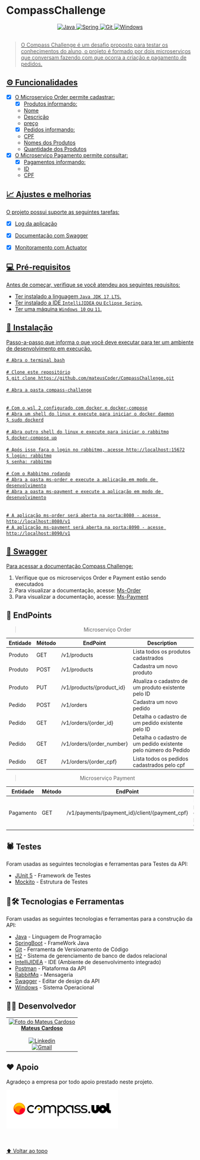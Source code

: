 # CompassChallenge

<div align="center">
  <a href="https://www.java.com/pt-BR/" target="_blank" rel="noreferrer" rel="noopener">
    <img src="https://img.shields.io/badge/Java-ED8B00?style=for-the-badge&logo=java&logoColor=white" alt="Java"/>
  </a>
  <a href="https://spring.io/" target="_blank" rel="noreferrer" rel="noopener">
    <img src="https://img.shields.io/badge/Spring-6DB33F?style=for-the-badge&logo=spring&logoColor=white" alt="Spring"/>
  </a>
  <a href="https://git-scm.com/" target="_blank" rel="noreferrer" rel="noopener">
    <img src="https://img.shields.io/badge/Git-E34F26?style=for-the-badge&logo=git&logoColor=white" alt="Git"/>
  </a>
  <a href="https://www.microsoft.com/pt-br/windows/?r=1" target="_blank" rel="noreferrer" rel="noopener">
  <img src="https://img.shields.io/badge/Windows-017AD7?style=for-the-badge&logo=windows&logoColor=white" alt="Windows"/>
</div></br>



> O Compass Challenge é um desafio proposto para testar os conhecimentos do aluno, o projeto é formado por dois microserviços que conversam fazendo com que ocorra a criação e pagamento de pedidos.

## ⚙️ Funcionalidades

- [x] O Microserviço Order permite cadastrar:
    - [x] Produtos informando:
    - Nome
    - Descrição
    - preço
    - [x] Pedidos informando:
    - CPF
    - Nomes dos Produtos
    - Quantidade dos Produtos
- [x] O Microserviço Pagamento permite consultar:
    - [x] Pagamentos informando:
    - ID
    - CPF

## 📈 Ajustes e melhorias

O projeto possui suporte as seguintes tarefas:

- [x] Log da aplicação
- [x] Documentação com Swagger
- [x] Monitoramento com Actuator


## 💻 Pré-requisitos

Antes de começar, verifique se você atendeu aos seguintes requisitos:

* Ter instalado a  linguagem `Java JDK 17 LTS`.
* Ter instalado a IDE `IntelliJIDEA` ou `Eclipse Spring`.
* Ter uma máquina `Windows 10` ou `11`.

## 🚀 Instalação

Passo-a-passo que informa o que você deve executar para ter um ambiente de desenvolvimento em execução.

```
# Abra o terminal bash

# Clone este repositório
$ git clone https://github.com/mateusCoder/CompassChallenge.git

# Abra a pasta compass-challenge


# Com o wsl 2 configurado com docker e docker-compose
# Abra um shell do linux e execute para iniciar o docker daemon
$ sudo dockerd

# Abra outro shell do linux e execute para iniciar o rabbitmq
$ docker-compose up

# Após isso faça o login no rabbitmq, acesse http://localhost:15672
$ login: rabbitmq
$ senha: rabbitmq

# Com o Rabbitmq rodando
# Abra a pasta ms-order e execute a aplicação em modo de desenvolvimento
# Abra a pasta ms-payment e execute a aplicação em modo de desenvolvimento


# A aplicação ms-order será aberta na porta:8080 - acesse http://localhost:8080/v1
# A aplicação ms-payment será aberta na porta:8090 - acesse http://localhost:8090/v1

```

## 📃 Swagger ##

Para acessar a documentação Compass Challenge: 
1. []()Verifique que os microserviços Order e Payment estão sendo executados
2. Para visualizar a documentação, acesse: [Ms-Order](http://localhost:8080/swagger-ui/index.html#/)
3. Para visualizar a documentação, acesse: [Ms-Payment](http://localhost:8090/swagger-ui/index.html#/)


## 📌 EndPoints

><div align="center"> Microserviço Order </div>

| Entidade | Método | EndPoint                  | Description                                                     |
|----------|--------|---------------------------|-----------------------------------------------------------------|
| Produto  | GET    | /v1/products              | Lista todos os produtos cadastrados                             |
| Produto  | POST   | /v1/products              | Cadastra um novo produto                                        |
| Produto  | PUT    | /v1/products/{product_id} | Atualiza o cadastro de um produto existente pelo ID             |
| Pedido   | POST   | /v1/orders                | Cadastra um novo pedido                                         |
| Pedido   | GET    | /v1/orders/{order_id}     | Detalha o cadastro de um pedido existente pelo ID               |
| Pedido   | GET    | /v1/orders/{order_number} | Detalha o cadastro de um pedido existente pelo número do Pedido |
| Pedido   | GET    | /v1/orders/{order_cpf}    | Lista todos os pedidos cadastrados pelo cpf                     |


><div align="center"> Microserviço Payment </div>

| Entidade  | Método | EndPoint                                       | Description                                   |
|-----------|--------|------------------------------------------------|-----------------------------------------------|
| Pagamento | GET    | /v1/payments/{payment_id}/client/{payment_cpf} | Detalha um pagamento cadastrado pelo ID e CPF |


## 🕷️ Testes
Foram usadas as seguintes tecnologias e ferramentas para Testes da API:
* [JUnit 5](https://junit.org/junit5/docs/current/user-guide/) - Framework de Testes
* [Mockito](https://site.mockito.org/) - Estrutura de Testes

## 🚧🛠️ Tecnologias e Ferramentas

Foram usadas as seguintes tecnologias e ferramentas para a construção da API:
* [Java](https://www.java.com/pt-BR/) - Linguagem de Programação
* [SpringBoot](https://spring.io/) - FrameWork Java
* [Git](https://git-scm.com/) - Ferramenta de Versionamento de Código
* [H2](https://www.h2database.com/html/main.html) - Sistema de gerenciamento de banco de dados relacional
* [IntelliJIDEA](https://www.jetbrains.com/pt-br/idea/) - IDE (Ambiente de desenvolvimento integrado)
* [Postman](https://www.postman.com/) - Plataforma da API
* [RabbitMq](https://www.rabbitmq.com/) - Mensageria
* [Swagger](https://swagger.io/tools/swagger-editor/) - Editar de design da API
* [Windows](https://www.microsoft.com/pt-br/windows/?r=1) - Sistema Operacional


## 👨‍💻 Desenvolvedor

<table align="center">
    <td align="center">
      <a href="https://github.com/mateusCoder">
        <img src="https://avatars.githubusercontent.com/u/76978080?v=4" width="100px;" alt="Foto do Mateus Cardoso"/><br>
        <sub>
          <div align="center">
            <b>Mateus Cardoso</b></br></br>
            <a href="https://www.linkedin.com/in/mateus-cardoso-de-moraes/" target="_blank" rel="noreferrer" rel="noopener">
              <img src="https://img.shields.io/badge/LinkedIn-0077B5?style=for-the-badge&logo=linkedin&logoColor=white" alt="Linkedin"/>
            </a></br>
            <a href="mailto:mateus.moraes0507@gmail.com" target="_blank" rel="noreferrer" rel="noopener">
              <img src="https://img.shields.io/badge/Gmail-D14836?style=for-the-badge&logo=gmail&logoColor=white" alt="Gmail"/></br>
            </a>
          </div>
        </sub>
      </a>
    </td>
</table>

## ❤️ Apoio

Agradeço a empresa por todo apoio prestado neste projeto.

<sub>
  <div>
    <a href="https://compass.uol/pt/" target="_blank" rel="noreferrer" rel="noopener">
      <img src="https://github.com/mateusCoder/ReadMeTemplate/blob/main/compass.uol.png" alt="compass.uol" width="300px;"/><br>
    </a></br>
  </div>
</sub>
</br>

[⬆ Voltar ao topo](#CompassChallenge)<br>
